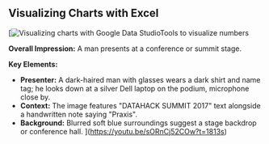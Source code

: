 ## Visualizing Charts with Excel

[![Visualizing charts with Google Data StudioTools to visualize numbers](https://i.ytimg.com/vi_webp/sORnCj52COw/sddefault.webp)

**Overall Impression:** A man presents at a conference or summit stage.

**Key Elements:**
* **Presenter:** A dark-haired man with glasses wears a dark shirt and name tag; he looks down at a silver Dell laptop on the podium, microphone close by.
* **Context:** The image features "DATAHACK SUMMIT 2017" text alongside a handwritten note saying "Praxis".
* **Background:** Blurred soft blue surroundings suggest a stage backdrop or conference hall.
](https://youtu.be/sORnCj52COw?t=1813s)
